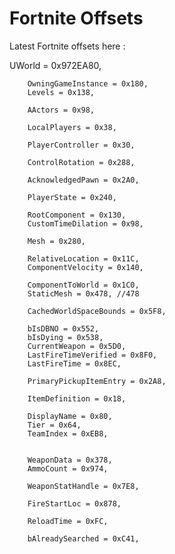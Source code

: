 # Fortnite Offsets
Latest Fortnite offsets here :




UWorld = 0x972EA80,
	


		OwningGameInstance = 0x180,
		Levels = 0x138,

		AActors = 0x98,

		LocalPlayers = 0x38,

		PlayerController = 0x30,

		ControlRotation = 0x288,

		AcknowledgedPawn = 0x2A0,

		PlayerState = 0x240,

		RootComponent = 0x130,
		CustomTimeDilation = 0x98,
    
		Mesh = 0x280,

		RelativeLocation = 0x11C,
		ComponentVelocity = 0x140,

		ComponentToWorld = 0x1C0,
		StaticMesh = 0x478, //478

		CachedWorldSpaceBounds = 0x5F8,

		bIsDBNO = 0x552,
		bIsDying = 0x538,
		CurrentWeapon = 0x5D0,
		LastFireTimeVerified = 0x8F0,
		LastFireTime = 0x8EC,

		PrimaryPickupItemEntry = 0x2A8,

		ItemDefinition = 0x18,

		DisplayName = 0x80,
		Tier = 0x64,
		TeamIndex = 0xEB8,


		WeaponData = 0x378,
		AmmoCount = 0x974,

		WeaponStatHandle = 0x7E8,

		FireStartLoc = 0x878,

		ReloadTime = 0xFC,

		bAlreadySearched = 0xC41,
